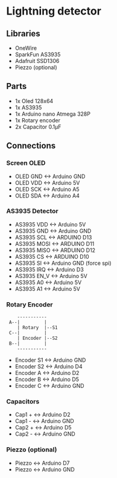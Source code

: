# Lightning detector

## Libraries

- OneWire
- SparkFun AS3935
- Adafruit SSD1306
- Piezzo (optional)

## Parts

- 1x Oled 128x64
- 1x AS3935
- 1x Arduino nano Atmega 328P
- 1x Rotary encoder
- 2x Capacitor 0.1µF

## Connections

### Screen OLED

- OLED GND <-> Arduino GND
- OLED VDD <-> Arduino 5V
- OLED SCK <-> Arduino A5
- OLED SDA <-> Arduino A4

### AS3935 Detector

- AS3935 VDD  <-> Arduino 5V
- AS3935 GND  <-> Arduino GND
- AS3935 SCL  <-> ARDUINO D13
- AS3935 MOSI <-> ARDUINO D11
- AS3935 MISO <-> ARDUINO D12
- AS3935 CS   <-> ARDUINO D10
- AS3935 SI   <-> Arduino GND (force spi)
- AS3935 IRQ  <-> Arduino D3
- AS3935 EN_V <-> Arduino 5V
- AS3935 A0   <-> Arduino 5V
- AS3935 A1   <-> Arduino 5V

### Rotary Encoder

``` text
    -----------
 A--|         |
    | Rotary  |--S1
 C--|         |
    | Encoder |--S2
 B--|         |
    -----------
```

- Encoder S1 <-> Arduino GND
- Encoder S2 <-> Arduino D4
- Encoder A  <-> Arduino D2
- Encoder B  <-> Arduino D5
- Encoder C  <-> Arduino GND

### Capacitors

- Cap1 + <-> Arduino D2
- Cap1 - <-> Arduino GND
- Cap2 + <-> Arduino D5
- Cap2 - <-> Arduino GND

### Piezzo (optional)

- Piezzo <-> Arduino D7
- Piezzo <-> Arduino GND